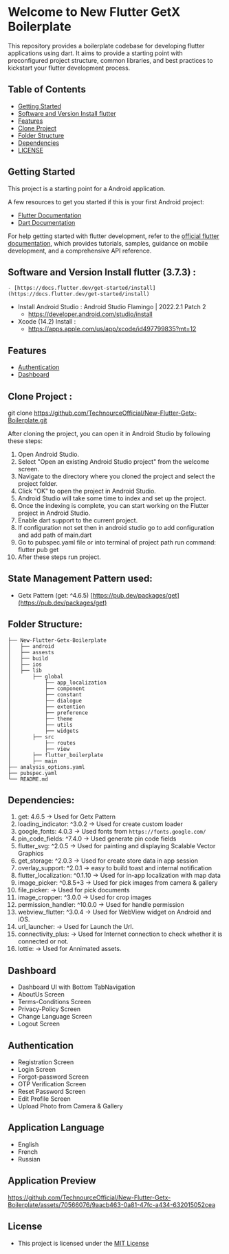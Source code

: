 # Welcome to New Flutter GetX Boilerplate

This repository provides a boilerplate codebase for developing flutter applications using dart. It aims to provide a starting point with preconfigured project structure, common libraries, and best practices to kickstart your flutter development process.


## Table of Contents
* [Getting Started](#getting-started)
* [Software and Version Install flutter](#software-and-version-install-flutter)
* [Features](#features)
* [Clone Project](#clone-project)
* [Folder Structure](#folder-structure)
* [Dependencies](#dependencies)
* [LICENSE](#license)

## Getting Started

This project is a starting point for a Android application.

A few resources to get you started if this is your first Android project:

- [Flutter Documentation](https://docs.flutter.dev/)
- [Dart Documentation](https://dart.dev/guides)

For help getting started with flutter development, refer to the [official flutter documentation](https://flutter.dev/learn), which provides tutorials, samples, guidance on mobile development, and a comprehensive API reference.



## Software and Version Install flutter (3.7.3) :
    - [https://docs.flutter.dev/get-started/install](https://docs.flutter.dev/get-started/install)
- Install Android Studio : Android Studio Flamingo | 2022.2.1 Patch 2
    - https://developer.android.com/studio/install
- Xcode (14.2) Install :
    - https://apps.apple.com/us/app/xcode/id497799835?mt=12

## Features
* [Authentication](#authentication)
* [Dashboard](#dashboard)

## Clone Project :

git clone https://github.com/TechnourceOfficial/New-Flutter-Getx-Boilerplate.git

After cloning the project, you can open it in Android Studio by following these steps:
1. Open Android Studio.
2. Select "Open an existing Android Studio project" from the welcome screen.
3. Navigate to the directory where you cloned the project and select the project folder.
4. Click "OK" to open the project in Android Studio.
5. Android Studio will take some time to index and set up the project.
6. Once the indexing is complete, you can start working on the Flutter project in Android Studio.
7. Enable dart support to the current project.
8. If configuration not set then in android studio go to add configuration and add path of main.dart
9. Go to pubspec.yaml file or into terminal of project path run command: flutter pub get
10. After these steps run project.


## State Management Pattern used:
- Getx Pattern (get: ^4.6.5) [https://pub.dev/packages/get](https://pub.dev/packages/get)

## Folder Structure:
```commandline
├── New-Flutter-Getx-Boilerplate                   
│   ├── android
│   ├── assests
│   ├── build
│   ├── ios
│   ├── lib       
│   	├── global
│   		├── app_localization   
│   		├── component         
│   		├── constant  
│   		├── dialogue
│   		├── extention 
│   		├── preference 
│   		├── theme                   
│   		├── utils  
│   		├── widgets            
│       ├── src
│   	    ├── routes
│   	    ├── view
│       ├── flutter_boilerplate
│       ├── main
├── analysis_options.yaml
├── pubspec.yaml
└── README.md        
```
## Dependencies:

1. get: 4.6.5
   -> Used for Getx Pattern
2. loading_indicator: ^3.0.2
   -> Used for create custom loader
3. google_fonts: 4.0.3
   -> Used fonts from `https://fonts.google.com/`
4. pin_code_fields: ^7.4.0
   -> Used generate pin code fields
5. flutter_svg: ^2.0.5
   -> Used for painting and displaying Scalable Vector Graphics
6. get_storage: ^2.0.3
   -> Used for create store data in app session	
7. overlay_support: ^2.0.1
   -> easy to build toast and internal notification	
8. flutter_localization: ^0.1.10
   -> Used for in-app localization with map data
9. image_picker: ^0.8.5+3
   -> Used for pick images from camera & gallery
10. file_picker: 
    -> Used for pick documents	
11. image_cropper: ^3.0.0
    -> Used for crop images
12. permission_handler: ^10.0.0
    -> Used for handle permission
13. webview_flutter: ^3.0.4
    -> Used for WebView widget on Android and iOS.
14. url_launcher:
    -> Used for Launch the Url.
15. connectivity_plus:
    -> Used for Internet connection to check whether it is connected or not.
16. lottie:
    -> Used for Annimated assets.

## Dashboard
- Dashboard UI with Bottom TabNavigation
- AboutUs Screen
- Terms-Conditions Screen
- Privacy-Policy Screen
- Change Language Screen
- Logout Screen

## Authentication
- Registration Screen
- Login Screen
- Forgot-password Screen
- OTP Verification Screen
- Reset Password Screen
- Edit Profile Screen
- Upload Photo from Camera & Gallery


## Application Language
- English
- French
- Russian

## Application Preview

https://github.com/TechnourceOfficial/New-Flutter-Getx-Boilerplate/assets/70566076/9aacb463-0a81-47fc-a434-632015052cea

## License

- This project is licensed under the [MIT License](LICENSE)



